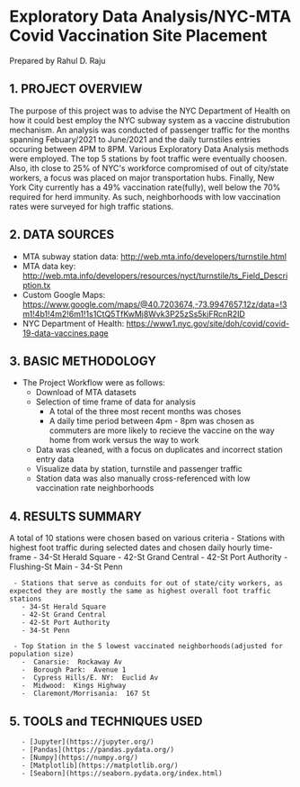 # Exploratory Data Analysis/NYC-MTA Covid Vaccination Site Placement

Prepared by Rahul D. Raju

## 1.  PROJECT OVERVIEW
The purpose of this project was to advise the NYC Department of Health on how it could best employ the NYC subway system as a vaccine distrubution mechanism.
An analysis was conducted of passenger traffic for the months spanning Febuary/2021 to June/2021 and the daily turnstiles entries occuring between 4PM to 8PM.  Various Exploratory Data Analysis methods were employed.
The top 5 stations by foot traffic were eventually choosen.  Also, ith close to 25% of NYC's workforce compromised of out of city/state workers, a focus was placed on major transportation hubs. Finally,
New York City currently has a 49% vaccination rate(fully), well below the 70% required for herd immunity.  As such, neighborhoods with low vaccination rates were surveyed for high traffic stations.  

## 2.  DATA SOURCES
- MTA subway station data: http://web.mta.info/developers/turnstile.html
- MTA data key: http://web.mta.info/developers/resources/nyct/turnstile/ts_Field_Description.tx
- Custom Google Maps: https://www.google.com/maps/@40.7203674,-73.9947657,12z/data=!3m1!4b1!4m2!6m1!1s1CtQ5TfKwMj8Wvk3P25zSs5kjFRcnR2ID
- NYC Department of Health:  https://www1.nyc.gov/site/doh/covid/covid-19-data-vaccines.page

## 3.  BASIC METHODOLOGY
- The Project Workflow were as follows:
   -  Download of MTA datasets
   -  Selection of time frame of data for analysis
      -  A total of the three most recent months was choses
      -  A daily time period between 4pm - 8pm was chosen as commuters are more likely to recieve the vaccine
         on the way home from work versus the way to work
   -  Data was cleaned, with a focus on duplicates and incorrect station entry data
   -  Visualize data by station, turnstile and passenger traffic
   -  Station data was also manually cross-referenced with low vaccination rate neighborhoods
   
 ## 4.  RESULTS SUMMARY
 A total of 10 stations were chosen based on various criteria
     - Stations with highest foot traffic during selected dates and chosen daily hourly time-frame
       - 34-St Herald Square
       - 42-St Grand Central
       - 42-St Port Authority
       - Flushing-St Main
       - 34-St Penn
       
     - Stations that serve as conduits for out of state/city workers, as expected they are mostly the same as highest overall foot traffic stations
       - 34-St Herald Square
       - 42-St Grand Central
       - 42-St Port Authority
       - 34-St Penn
       
     - Top Station in the 5 lowest vaccinated neighborhoods(adjusted for population size)
       -  Canarsie:  Rockaway Av
       -  Borough Park:  Avenue 1
       -  Cypress Hills/E. NY:  Euclid Av
       -  Midwood:  Kings Highway
       -  Claremont/Morrisania:  167 St
       
   ## 5.  TOOLS and TECHNIQUES USED
       - [Jupyter](https://jupyter.org/)
       - [Pandas](https://pandas.pydata.org/)
       - [Numpy](https://numpy.org/)
       - [Matplotlib](https://matplotlib.org/)
       - [Seaborn](https://seaborn.pydata.org/index.html)
       
       
       
 
 
